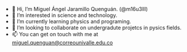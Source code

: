 - 👋 Hi, I’m Miguel Ángel Jaramillo Quenguán. (@m16u3lll)
- 👀 I’m interested in science and technology. 
- 🌱 I’m currently learning physics and programing.
- 💞️ I’m looking to collaborate on undergradute projetcs in pysics fields.
- 📫 You can get on touch with me at miguel.quenguan@correounivalle.edu.co


<!---
m16u3lll/m16u3lll is a ✨ special ✨ repository because its `README.md` (this file) appears on your GitHub profile.
You can click the Preview link to take a look at your changes.
--->
